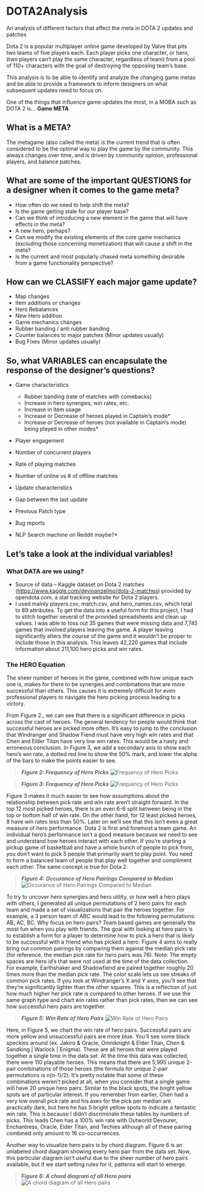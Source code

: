 # DOTA2Analysis
An analysis of different factors that affect the meta in DOTA 2 updates and patches

Dota 2 is a popular multiplayer online game developed by Valve that pits two teams of five players each.  Each player picks one character, or hero, (two players can’t play the same character, regardless of team) from a pool of 110+ characters with the goal of destroying the opposing team’s base.

This analysis is to be able to identify and analyze the changing game metas and be able to provide a framework to inform designers on what subsequent updates need to focus on.

One of the things that influence game updates the most, in a MOBA such as DOTA 2 is…
**Game META**

## What is a META?
The metagame (also called the meta) is the current trend that is often considered to be the optimal way to play the game by the community. 
This always changes over time, and is driven by community opinion, professional players, and balance patches.

## What are some of the important QUESTIONS for a designer when it comes to the game meta?
* How often do we need to help shift the meta?
* Is the game getting stale for our player base?
* Can we think of introducing a new element in the game that will have effects in the meta?
* A new hero, perhaps?
* Can we modify the existing elements of the core game mechanics (excluding those concerning monetization) that will cause a shift in the meta?
* Is the current and most popularly chased meta something desirable from a game functionality perspective?

## How can we CLASSIFY each major game update?
* Map changes
* Item additions or changes
* Hero Rebalances
* New Hero addition
* Game mechanics changes
* Rubber banding / anti rubber banding
* Counter balances to major patches (Minor updates usually)
* Bug Fixes (Minor updates usually)

## So, what VARIABLES can encapsulate the response of the designer’s questions?

* Game characteristics
  * Rubber banding (rate of matches with comebacks)
  * Increase in hero synergies, win rates, etc.
  * Increase in item usage
  * Increase or Decrease of heroes played in Captain’s mode*
  * Increase or Decrease of heroes (not available in Captain’s mode) being played in other modes*
  
* Player engagement
 * Number of concurrent players
 * Rate of playing matches
 * Number of online vs # of offline matches
 
* Update characteristics
 * Gap between the last update
 * Previous Patch type

* Bug reports
 * NLP Search machine on Reddit maybe?*

## Let’s take a look at the individual variables!

### What DATA are we using?
* Source of data – Kaggle dataset on Dota 2 matches (https://www.kaggle.com/devinanzelmo/dota-2-matches) provided by opendota.com, a stat tracking website for Dota 2 players.
* I used mainly players.csv, match.csv, and hero_names.csv, which total to 89 attributes.  To get the data into a useful form for this project, I had to stitch together several of the provided spreadsheets and clean up values.  I was able to toss out 35 games that were missing data and 7,745 games that involved players leaving the game.  A player leaving significantly alters the course of the game and it wouldn’t be proper to include those in this analysis.  This leaves 42,220 games that include information about 211,100 hero picks and win rates.

### The HERO Equation
The sheer number of heroes in the game, combined with how unique each one is, makes for there to be synergies and combinations that are more successful than others. This causes it is extremely difficult for even professional players to navigate the hero picking process leading to a victory. 

From Figure 2., we can see that there is a significant difference in picks across the cast of heroes. The general tendency for people would think that successful heroes are picked more often. It’s easy to jump to the conclusion that Windranger and Shadow Fiend must have very high win rates and that Chen and Elder Titan have very low win rates. This would be a hasty and erroneous conclusion. In Figure 3, we add a secondary axis to show each hero’s win rate, a dotted red line to show the 50% mark, and lower the alpha of the bars to make the points easier to see.

> __*Figure 2: Frequency of Hero Picks*__
![Frequency of Hero Picks](https://github.com/ajaypt92/DOTA2Analysis/blob/master/Visualizations/Fig2.png)

> __*Figure 3: Frequency of Hero Picks*__
![Frequency of Hero Picks](https://github.com/ajaypt92/DOTA2Analysis/blob/master/Visualizations/Fig3.png)

Figure 3 makes it much easier to see how assumptions about the relationship between pick rate and win rate aren’t straight forward.  In the top 12 most picked heroes, there is an even 6-6 split between being in the top or bottom half of win rate.  On the other hand, for 12 least picked heroes, 8 have win rates less than 50%. Later on we’ll see that this isn’t even a great measure of hero performance.  Dota 2 is first and foremost a team game.  An individual hero’s performance isn’t a good measure because we need to see and understand how heroes interact with each other. If you’re starting a pickup game of basketball and have a whole bunch of people to pick from, you don’t want to pick 5 people that primarily want to play point. You need to form a balanced team of people that play well together and compliment each other. The same concept is true for Dota 2.

> __*Figure 4: Occurance of Hero Pairings Compared to Median*__
![Occurance of Hero Pairings Compared to Median](https://github.com/ajaypt92/DOTA2Analysis/blob/master/Visualizations/Fig4.png)

To try to uncover hero synergies and hero utility, or how well a hero plays with others, I generated all unique permutations of 2 hero pairs for each team and made a set of visualizations that pair the heroes together.  For example, a 3 person team of ABC would lead to the following permutations: AB, AC, BC.  Why focus on hero pairs?  Team based games are generally the most fun when you play with friends.  The goal with looking at hero pairs is to establish a form for a player to determine how to pick a hero that is likely to be successful with a friend who has picked a hero.  Figure 4 aims to really bring out common pairings by comparing them against the median pick rate (for reference, the median pick rate for hero pairs was 78).  Note: The empty spaces are hero id’s that were not used at the time of the data collection.  For example, Earthshaker and Shadowfiend are paired together roughly 20 times more than the median pick rate.  The color scale lets us see streaks of common pick rates.  If you look at Windranger’s X and Y axes, you’ll see that they’re significantly lighter than the other squares.  This is a reflection of just how much higher her pick rate is compared to other heroes.  If we use the same graph type and chart win rates rather than pick rates, then we can see how successful hero pairs are together.

> __*Figure 5: Win Rate of Hero Pairs*__
![Win Rate of Hero Pairs](https://github.com/ajaypt92/DOTA2Analysis/blob/master/Visualizations/Fig5.png)

Here, in Figure 5, we chart the win rate of hero pairs.  Successful pairs are more yellow and unsuccessful pairs are more blue.  You’ll see some black speckles around (ex. Jakiro & Oracle, Omniknight & Elder Titan, Chen & Sandking | Warlock | Enigma).  These are all heroes that were played together a single time in the data set.  At the time this data was collected, there were 110 playable heroes.  This means that there are 5,995 unique 2-pair combinations of those heroes (the formula for unique 2-pair permutations is n(n-1)/2). It’s pretty notable that some of these combinations weren’t picked at all, when you consider that a single game will have 20 unique hero pairs. Similar to the black spots, the bright yellow spots are of particular interest.  If you remember from earlier, Chen had a very low overall pick rate and his axes for the pick per median are practically dark, but here he has 5 bright yellow spots to indicate a fantastic win rate.  This is because I didn’t discriminate these tables by numbers of picks.  This leads Chen has a 100% win rate with Outworld Devourer, Enchantress, Oracle, Elder Titan, and Techies although all of these pairing combined only amount to 16 co-occurrences.

Another way to visualize hero pairs is by chord diagram.  Figure 6 is an unlabeled chord diagram showing every hero pair from the data set.  Now, this particular diagram isn’t useful due to the sheer number of hero pairs available, but if we start setting rules for it, patterns will start to emerge.

> __*Figure 6: A chord diagram of all Hero pairs*__
![A chord diagram of all Hero pairs](https://github.com/ajaypt92/DOTA2Analysis/blob/master/Visualizations/Fig6.png)
